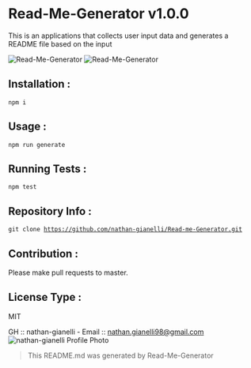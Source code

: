 

# Read-Me-Generator v1.0.0

This is an applications that collects user input data and generates a README file based on the input

![Read-Me-Generator](https://img.shields.io/github/license/nathan-gianelli/Read-Me-Generator)
![Read-Me-Generator](https://img.shields.io/badge/ReadMeGenerator-1.0.0-green)
## Installation : 
<code>npm i</code>

## Usage : 
<code>npm run generate</code>

## Running Tests :
<code>npm test</code>

## Repository Info :
<code>git clone https://github.com/nathan-gianelli/Read-me-Generator.git</code>

## Contribution :
Please make pull requests to master. 

## License Type :
MIT

GH :: nathan-gianelli - Email :: nathan.gianelli98@gmail.com
![nathan-gianelli Profile Photo](https://github.com/nathan-gianelli.png)

> This README.md was generated by Read-Me-Generator
  